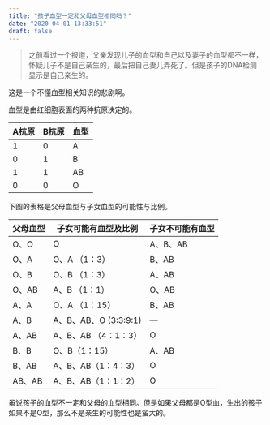 ```yaml
---
title: "孩子血型一定和父母血型相同吗？"
date: "2020-04-01 13:33:51"
draft: false
---
```

> 之前看过一个报道，父亲发现儿子的血型和自己以及妻子的血型都不一样，怀疑儿子不是自己亲生的，最后把自己妻儿弄死了。但是孩子的DNA检测显示是自己亲生的。


这是一个不懂血型相关知识的悲剧啊。

血型是由红细胞表面的两种抗原决定的。

| A抗原 | B抗原 | 血型 |
| --- | --- | --- |
| 1 | 0 | A |
| 0 | 1 | B |
| 1 | 1 | AB |
| 0 | 0 | O |


下图的表格是父母血型与子女血型的可能性与比例。



| 父母血型 | 子女可能有血型及比例 | 子女不可能有血型 |
| --- | --- | --- |
| O、O | O | A、B、AB |
| O、A | O、A （1：3） | B、AB |
| O、B | O、B （1：3） | A、AB |
| O、AB | A、B （1：1） | O、AB |
| A、A | O、A （1：15） | B、AB |
| A、B | A、B、AB、O (3:3:9:1) | — |
| A、AB | A、B、AB （4：1：3） | O |
| B、B | O、B（1：15） | A、AB |
| B、AB | A、B、AB（1：4：3） | O |
| AB、AB | A、B、AB（1：1：2） | O |



虽说孩子的血型不一定和父母的血型相同。但是如果父母都是O型血，生出的孩子如果不是O型，那么不是亲生的可能性也是蛮大的。

